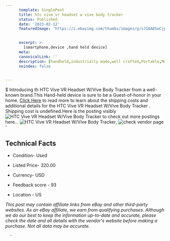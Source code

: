 ```yaml
---
      template: SinglePost
      title: htc vive vr headset w vive body tracker 
      status: Published
      date: '2023-02-12'
      featuredImage: 'https://i.ebayimg.com/thumbs/images/g/sJIAAOSwCjpj4BGU/s-l225.jpg'
       

      excerpt: >-
        [smartphone,device ,hand held device]
      meta:
      canonicalLink: ''
      description: [handheld,industrially made,well crafted,Portable,Mobile,Compact,Convenient,Lightweight,Maneuverable,Man-portable,Miniature,Carriable,Hand-held,Light,Holdable,Transportable,Mobile device,Pocket-sized,On-the-go,Wireless,Cordless,Compact size,Convenient size, smartphone,device ,hand held device]
      noindex: false
      

---
```

$
      Introducing th HTC Vive VR Headset W/Vive Body Tracker  from a well-known brand.This Hand-held device  is sure to be a Guest-of-honor in your home. [Click Here](https://www.ebay.com/itm/225408133207?hash=item347b5f2857%3Ag%3AsJIAAOSwCjpj4BGU&mkevt=1&mkcid=1&mkrid=711-53200-19255-0&campid=%253CePNCampaignId%253E&customid=%253CreferenceId%253E&toolid=10049) to read more to learn about the shipping costs and additional details for the HTC Vive VR Headset W/Vive Body Tracker . Shipping cost is undefined.Here is the posting visibly ![HTC Vive VR Headset W/Vive Body Tracker ](https://i.ebayimg.com/thumbs/images/g/sJIAAOSwCjpj4BGU/s-l225.jpg) to check out more postings here... ![HTC Vive VR Headset W/Vive Body Tracker ](https://i.ebayimg.com/images/g/sJIAAOSwCjpj4BGU/s-l1600.jpg), ![check vendor page](https://origin-galleryplus.ebayimg.com/ws/web/225408133207_2_0_1/225x225.jpg,https://origin-galleryplus.ebayimg.com/ws/web/225408133207_3_0_1/225x225.jpg,https://origin-galleryplus.ebayimg.com/ws/web/225408133207_4_0_1/225x225.jpg,https://origin-galleryplus.ebayimg.com/ws/web/225408133207_5_0_1/225x225.jpg,https://origin-galleryplus.ebayimg.com/ws/web/225408133207_6_0_1/225x225.jpg,https://origin-galleryplus.ebayimg.com/ws/web/225408133207_7_0_1/225x225.jpg,https://origin-galleryplus.ebayimg.com/ws/web/225408133207_8_0_1/225x225.jpg,https://origin-galleryplus.ebayimg.com/ws/web/225408133207_9_0_1/225x225.jpg,https://origin-galleryplus.ebayimg.com/ws/web/225408133207_10_0_1/225x225.jpg)'

      

 ## Technical Facts 



     
      

 - Condition- Used 


      

 - Listed Price- 320.00 


      

 - Currency- USD 


      

 - Feedback score - 93 


      

 - Location - US 


      
      

 *_This post may contain affiliate links from eBay and other third-party websites. As an eBay affiliate, we earn from qualifying purchases. Although we do our best to keep the information up-to-date and accurate, please check the date and all details with the vendor's website before making a purchase. Not all data may be accurate._*




      -
